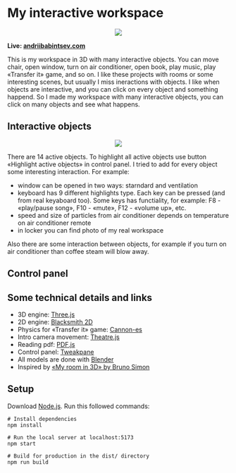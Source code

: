 # My interactive workspace

<p align="center">
  <img src="https://github.com/Snokke/my-interactive-workspace/assets/36459180/3ef10ed6-2d94-4834-8ca4-d81df48f5fc1" />
</p>

**Live: [andriibabintsev.com](https://www.andriibabintsev.com/)**

This is my workspace in 3D with many interactive objects. You can move chair, open window, turn on air conditioner, open book, play music, play «Transfer it» game, and so on. I like these projects with rooms or some interesting scenes, but usually I miss ineractions with objects. I like when objects are interactive, and you can click on every object and something happend. So I made my workspace with many interactive objects, you can click on many objects and see what happens.

## Interactive objects

<p align="center">
  <img src="https://github.com/Snokke/my-interactive-workspace/assets/36459180/c99ea9c2-b08c-4dd5-85fe-73697d675965" />
</p>

There are 14 active objects. To highlight all active objects use button «Highlight active objects» in control panel.
I tried to add for every object some interesting interaction. For example: 
- window can be opened in two ways: starndard and ventilation
- keyboard has 9 different highlights type. Each key can be pressed (and from real keyaboard too). Some keys has functiality, for example: F8 - «play/pause song», F10 - «mute», F12 - «volume up», etc.
- speed and size of particles from air conditioner depends on temperature on air conditioner remote
- in locker you can find photo of my real workspace
  
Also there are some interaction between objects, for example if you turn on air conditioner than coffee steam will blow away.

## Control panel

## Some technical details and links
- 3D engine: [Three.js](https://threejs.org/)
- 2D engine: [Blacksmith 2D](https://blacksmith2d.io/)
- Physics for «Transfer it» game: [Cannon-es](https://pmndrs.github.io/cannon-es/)
- Intro camera movement: [Theatre.js](https://www.theatrejs.com/)
- Reading pdf: [PDF.js](https://mozilla.github.io/pdf.js/)
- Control panel: [Tweakpane](https://cocopon.github.io/tweakpane/)
- All models are done with [Blender](https://www.blender.org/)
- Inspired by [«My room in 3D» by Bruno Simon](https://my-room-in-3d.vercel.app/)

## Setup
Download [Node.js](https://nodejs.org/en/download). Run this followed commands:

```
# Install dependencies
npm install

# Run the local server at localhost:5173
npm start

# Build for production in the dist/ directory
npm run build
```

